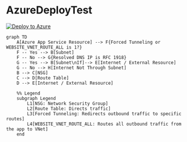 # AzureDeployTest

[![Deploy to Azure](https://aka.ms/deploytoazurebutton)](https://portal.azure.com/#create/Microsoft.Template/uri/https%3A%2F%2Fraw.githubusercontent.com%2Fmatt5689%2FAzureDeployTest%2Fmain%2Fazuredeploy.json)


```mermaid
graph TD
    A[Azure App Service Resource] --> F{Forced Tunneling or WEBSITE_VNET_ROUTE_ALL is 1?}
    F -- Yes --> B[Subnet]
    F -- No --> G{Resolved DNS IP is RFC 1918}
    G -- Yes --> B[Subnet\nIf]--> E[Internet / External Resource]
    G -- No --> H[Internet Not Through Subnet]
    B --> C[NSG]
    C --> D[Route Table]
    D --> E[Internet / External Resource]

    %% Legend
    subgraph Legend
        L1[NSG: Network Security Group]
        L2[Route Table: Directs traffic]
        L3[Forced Tunneling: Redirects outbound traffic to specific routes]
        L4[WEBSITE_VNET_ROUTE_ALL: Routes all outbound traffic from the app to VNet]
    end
```
